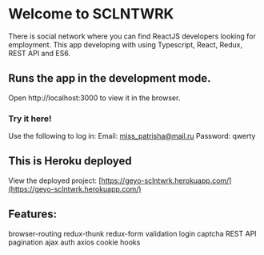 # Welcome to SCLNTWRK
There is social network where you can find ReactJS developers looking for employment.
This app developing with using Typescript, React, Redux, REST API and ES6.

## Runs the app in the development mode.
Open http://localhost:3000 to view it in the browser.

### Try it here!

Use the following to log in: Email: miss_patrisha@mail.ru Password: qwerty

## This is Heroku deployed

View the deployed project: [https://geyo-sclntwrk.herokuapp.com/](https://geyo-sclntwrk.herokuapp.com/)

## Features:

browser-routing redux-thunk redux-form validation login
captcha REST API pagination ajax auth axios cookie  hooks
